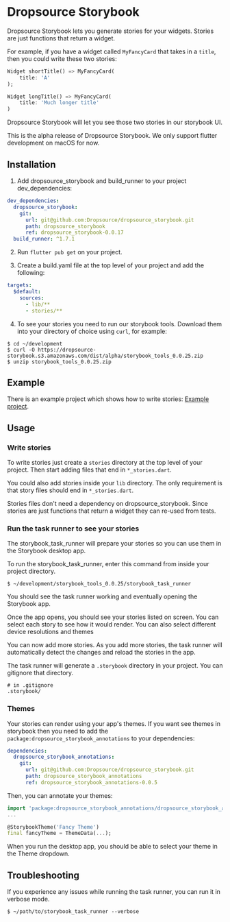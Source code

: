 # Dropsource Storybook

Dropsource Storybook lets you generate stories for your widgets. Stories are 
just functions that return a widget.

For example, if you have a widget called `MyFancyCard` that takes in a `title`, 
then you could write these two stories:

```dart
Widget shortTitle() => MyFancyCard(
    title: 'A'
);

Widget longTitle() => MyFancyCard(
    title: 'Much longer title'
)
```

Dropsource Storybook will let you see those two stories in our storybook UI.

This is the alpha release of Dropsource Storybook. We only support flutter 
development on macOS for now.

## Installation
1. Add dropsource_storybook and build_runner to your project dev_dependencies:
```yaml
dev_dependencies:
  dropsource_storybook:
    git:
      url: git@github.com:Dropsource/dropsource_storybook.git
      path: dropsource_storybook
      ref: dropsource_storybook-0.0.17
  build_runner: ^1.7.1
```

2. Run `flutter pub get` on your project.

3. Create a build.yaml file at the top level of your project and add the 
following:
```yaml
targets:
  $default:
    sources:
      - lib/**
      - stories/**
```

4. To see your stories you need to run our storybook tools. Download them into
your directory of choice using `curl`, for example:

```
$ cd ~/development
$ curl -O https://dropsource-storybook.s3.amazonaws.com/dist/alpha/storybook_tools_0.0.25.zip
$ unzip storybook_tools_0.0.25.zip
```

## Example
There is an example project which shows how to write stories: 
[Example project](https://github.com/Dropsource/dropsource_storybook/tree/master/example).

## Usage

### Write stories
To write stories just create a `stories` directory at the top level of your 
project. Then start adding files that end in `*_stories.dart`.

You could also add stories inside your `lib` directory. The only requirement 
is that story files should end in `*_stories.dart`.

Stories files don't need a dependency on dropsource_storybook. Since stories 
are just functions that return a widget they can re-used from tests.


### Run the task runner to see your stories
The storybook_task_runner will prepare your stories so you can use them in the 
Storybook desktop app.

To run the storybook_task_runner, enter this command from inside your project 
directory.
```
$ ~/development/storybook_tools_0.0.25/storybook_task_runner
```
You should see the task runner working and eventually opening the Storybook app.

Once the app opens, you should see your stories listed on screen. You can 
select each story to see how it would render. You can also select different 
device resolutions and themes

You can now add more stories. As you add more stories, the task runner will 
automatically detect the changes and reload the stories in the app.

The task runner will generate a `.storybook` directory in your project. You
can gitignore that directory.
```
# in .gitignore
.storybook/
```


### Themes
Your stories can render using your app's themes. If you want see themes in 
storybook then you need to add the 
`package:dropsource_storybook_annotations` to your dependencies:
```yaml
dependencies:
  dropsource_storybook_annotations:
    git:
      url: git@github.com:Dropsource/dropsource_storybook.git
      path: dropsource_storybook_annotations
      ref: dropsource_storybook_annotations-0.0.5
``` 
Then, you can annotate your themes:
```dart
import 'package:dropsource_storybook_annotations/dropsource_storybook_annotations.dart';
...

@StorybookTheme('Fancy Theme')
final fancyTheme = ThemeData(...);
```
When you run the desktop app, you should be able to select your theme in the 
Theme dropdown.

## Troubleshooting
If you experience any issues while running the task runner, you can run it in 
verbose mode.
```
$ ~/path/to/storybook_task_runner --verbose
```

